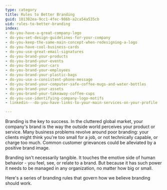 ```yaml
---
type: category
title: Rules to Better Branding
guid: 101302ea-9cc1-4fec-986b-a2ca54a535cb
uid: rules-to-better-branding
index:
- do-you-have-a-great-company-logo
- do-you-set-design-guidelines-for-your-company
- do-you-keep-the-same-main-concept-when-redesigning-a-logo
- do-you-have-cool-business-cards
- do-you-use-great-email-signatures
- do-you-brand-your-products
- do-you-brand-your-events
- do-you-brand-your-cars
- do-you-brand-your-employees
- do-you-brand-your-plastic-bags
- do-you-use-a-consistent-phone-message
- do-you-brand-your-computer-safe-coffee-mugs-and-water-bottles
- do-you-brand-your-assets
- do-you-brand-your-takeaway-coffee-cups
- do-you-use-identifying-company-logo-motifs
- linkedin---do-you-have-links-to-your-main-services-on-your-profile

---
```

<p>​​​​Branding is the&#160;key to success. In the cluttered global market, your company's brand is the way the outside world perceives your product or service. Many business problems revolve around poor branding&#58; your clients might think you're too small for a job, or not technically capable, or charge too much. Common customer grievances could be alleviated by a positive brand image.<br></p><p>Branding isn't necessarily tangible. It touches the emotive side of human behavior&#160;- you feel, see, or relate to a brand. But because it has such power it needs to be managed in any organization, no matter how big or small.</p><p>Here's a series of branding rules that govern how we believe branding should work.&#160;</p>


